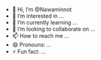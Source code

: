 - 👋 Hi, I’m @Nawaminnot
- 👀 I’m interested in ...
- 🌱 I’m currently learning ...
- 💞️ I’m looking to collaborate on ...
- 📫 How to reach me ...
- 😄 Pronouns: ...
- ⚡ Fun fact: ...

<!---
Nawaminnot/Nawaminnot is a ✨ special ✨ repository because its `README.md` (this file) appears on your GitHub profile.
You can click the Preview link to take a look at your changes.
--->
